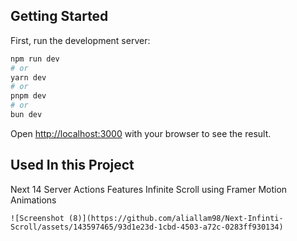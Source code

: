 
## Getting Started

First, run the development server:

```bash
npm run dev
# or
yarn dev
# or
pnpm dev
# or
bun dev
```

Open [http://localhost:3000](http://localhost:3000) with your browser to see the result.

## Used In this Project
Next 14 Server Actions Features
Infinite Scroll using Framer Motion Animations 



    ![Screenshot (8)](https://github.com/aliallam98/Next-Infinti-Scroll/assets/143597465/93d1e23d-1cbd-4503-a72c-0283ff930134)
